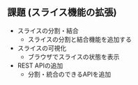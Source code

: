 ## 課題 (スライス機能の拡張)

* スライスの分割・結合
  * スライスの分割と結合機能を追加する
* スライスの可視化
  * ブラウザでスライスの状態を表示
* REST APIの追加
  * 分割・統合のできるAPIを追加

